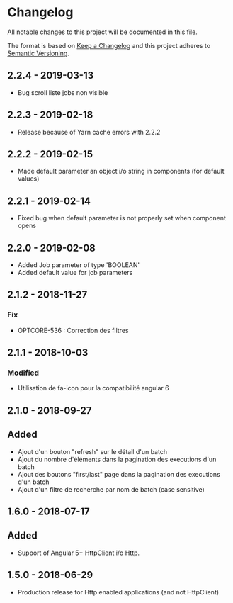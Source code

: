 # Changelog
All notable changes to this project will be documented in this file.

The format is based on [Keep a Changelog](http://keepachangelog.com/en/1.0.0/)
and this project adheres to [Semantic Versioning](http://semver.org/spec/v2.0.0.html).

## 2.2.4 - 2019-03-13
- Bug scroll liste jobs non visible

## 2.2.3 - 2019-02-18
- Release because of Yarn cache errors with 2.2.2

## 2.2.2 - 2019-02-15
- Made default parameter an object i/o string in components (for default values)

## 2.2.1 - 2019-02-14
- Fixed bug when default parameter is not properly set when component opens

## 2.2.0 - 2019-02-08
- Added Job parameter of type 'BOOLEAN'
- Added default value for job parameters 

## 2.1.2 - 2018-11-27
### Fix
- OPTCORE-536 : Correction des filtres

## 2.1.1 - 2018-10-03
### Modified
- Utilisation de fa-icon pour la compatibilité angular 6

## 2.1.0 - 2018-09-27
## Added
- Ajout d'un bouton "refresh" sur le détail d'un batch
- Ajout du nombre d'éléments dans la pagination des executions d'un batch
- Ajout des boutons "first/last" page dans la pagination des executions d'un batch
- Ajout d'un filtre de recherche par nom de batch (case sensitive)

## 1.6.0 - 2018-07-17
## Added
- Support of Angular 5+ HttpClient i/o Http.

## 1.5.0 - 2018-06-29
- Production release for Http enabled applications (and not HttpClient)
